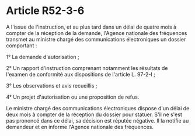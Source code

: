 # Article R52-3-6

A l'issue de l'instruction, et au plus tard dans un délai de quatre mois à compter de la réception de la demande, l'Agence nationale des fréquences transmet au ministre chargé des communications électroniques un dossier comportant :

1° La demande d'autorisation ;

2° Un rapport d'instruction comprenant notamment les résultats de l'examen de conformité aux dispositions de l'article L. 97-2-I ;

3° Les observations et avis recueillis ;

4° Un projet d'autorisation ou une proposition de refus.

Le ministre chargé des communications électroniques dispose d'un délai de deux mois à compter de la réception du dossier pour statuer. S'il ne s'est pas prononcé dans ce délai, sa décision est réputée négative. Il la notifie au demandeur et en informe l'Agence nationale des fréquences.